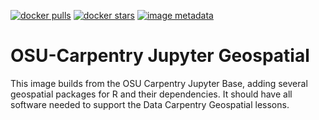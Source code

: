 [![docker pulls](https://img.shields.io/docker/pulls/osucarpentry/jupyter-geospatial.svg)](https://hub.docker.com/r/osucarpentry/jupyter-geospatial/)
[![docker stars](https://img.shields.io/docker/stars/osucarpentry/jupyter-geospatial.svg)](https://hub.docker.com/r/osucarpentry/jupyter-geospatial/)
[![image metadata](https://images.microbadger.com/badges/image/osucarpentry/jupyter-geospatial.svg)](https://microbadger.com/images/osucarpentry/jupyter-geospatial "osucarpentry/jupyter-geospatial image metadata")

# OSU-Carpentry Jupyter Geospatial

This image builds from the OSU Carpentry Jupyter Base, adding several geospatial packages for R and their dependencies. It should have all software needed to support the Data Carpentry Geospatial lessons.
